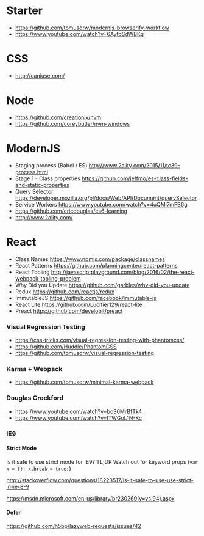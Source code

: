 # Starter
- https://github.com/tomusdrw/modernjs-browserify-workflow
- https://www.youtube.com/watch?v=6AytbSdWBKg

# CSS
- http://caniuse.com/

# Node
- https://github.com/creationix/nvm
- https://github.com/coreybutler/nvm-windows

# ModernJS
- Staging process (Babel / ES) http://www.2ality.com/2015/11/tc39-process.html
- Stage 1 - Class properties https://github.com/jeffmo/es-class-fields-and-static-properties
- Query Selector https://developer.mozilla.org/pl/docs/Web/API/Document/querySelector
- Service Workers https://www.youtube.com/watch?v=4uQMl7mFB6g
- https://github.com/ericdouglas/es6-learning
- http://www.2ality.com/

# React
- Class Names https://www.npmjs.com/package/classnames
- React Patterns https://github.com/planningcenter/react-patterns
- React Tooling http://javascriptplayground.com/blog/2016/02/the-react-webpack-tooling-problem
- Why Did you Update https://github.com/garbles/why-did-you-update
- Redux https://github.com/reactjs/redux
- ImmutableJS https://github.com/facebook/immutable-js
- React Lite https://github.com/Lucifier129/react-lite
- Preact https://github.com/developit/preact

### Visual Regression Testing 
- https://css-tricks.com/visual-regression-testing-with-phantomcss/
- https://github.com/Huddle/PhantomCSS
- https://github.com/tomusdrw/visual-regression-testing

### Karma + Webpack
- https://github.com/tomusdrw/minimal-karma-webpack

### Douglas Crockford
- https://www.youtube.com/watch?v=bo36MrBfTk4
- https://www.youtube.com/watch?v=lTWGoL1N-Kc

### IE9

#### Strict Mode
Is it safe to use strict mode for IE9?
TL;DR Watch out for keyword props (`var x = {}; x.break = true;`)

http://stackoverflow.com/questions/18223517/is-it-safe-to-use-use-strict-in-ie-8-9

https://msdn.microsoft.com/en-us/library/br230269(v=vs.94).aspx

#### Defer
https://github.com/h5bp/lazyweb-requests/issues/42

